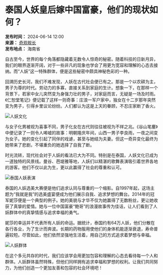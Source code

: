 # 泰国人妖皇后嫁中国富豪，他们的现状如何？

**发布时间：** 2024-06-14 12:00  
**来源：** [奇观舰长](https://www.sohu.com/a/785756731_121660075?spm=smpc.content-abroad.content.1.1732256434964o1uUeyz)  
**发布地点：** 海南省

自古至今，世界的每个角落都隐藏着无数令人惊奇的秘密。随着科技的日新月异，我们的眼界逐渐开阔，对于一些非凡的现象也学会了用更为宽容和理解的心态去接纳。而“人妖”这一特殊群体，便是这些秘密中颇具神秘色彩的一种。

回溯历史长河，我们不难发现，人妖在古代社会便已有之。那是一个以农耕为主，男子为尊的时代。劳动力的多寡，直接关系到家庭的生计。想象一下，在那样一个背景下，若家中女儿突然变为身强力壮的男子，对家庭而言，无疑是一场及时雨。《仁恕堂笔记》便记载了这样一则奇事：庄浪一军户家中，独女在十二岁那年突然变为男子，引得乡里议论纷纷。人们都认为这是上天的眷顾，不忍庄家断了香火。

![人妖文化](//q9.itc.cn/images01/20240613/c0910a34f66c44e19d824af1fe777235.jpeg)

与女子化男被视为喜事不同，男子化女在古代则往往被视为不祥之兆。《谷山笔麈》中便记录了一则令人唏嘘的故事：明朝隆庆年间，山西一男子李良雨，一夜之间变为女子。她的变化引起了同伴的戏谑，甚至与她结为夫妻。但这一奇异变化最终为她带来了悲剧，不堪重负的她选择了自我了断。

时光流转，现代社会对于人妖的看法已大为不同。特别是在泰国，人妖文化已成为一道独特的风景线。曼谷、芭堤雅等地，人妖们以精湛的歌舞表演吸引着世界各地的游客。他们不仅以此为生，更以此赢得了社会的尊重和认可。

![泰国人妖表演](//q8.itc.cn/images01/20240613/30b3b7a393e0404ab3d537a374786b62.jpeg)

泰国的人妖选美大赛便是他们追求认同与尊重的一个缩影。自1997年起，这场主题为“我就是我”的选美盛宴便成为他们展示自我、追求梦想的舞台。2014年的冠军妮莎便是一个典型的例子。她的美貌与才华不仅为她赢得了无数粉丝，更让她收获了真挚的爱情。她与一位中国富豪“鲍哥”的浪漫故事传为佳话，让人们看到了人妖群体中的真挚情感与追求幸福的勇气。

妮莎的幸运并不代表所有人妖的命运。据统计，泰国约有64万人妖，他们分散在各行各业，为了生计而奔波。长期的药物服用使他们的身体机能逐渐衰退，寿命普遍较短。尽管如此，他们依然坚强地生活着，用自己的方式追求着梦想与幸福。

![人妖群体](//q0.itc.cn/images01/20240613/1ef67ee88bf640da8da140594e328647.jpeg)

在这个多元共存的时代，我们应该学会用更加包容和理解的心态去看待每一个人和群体。人妖群体虽然特殊，但他们同样拥有追求幸福和梦想的权利。让我们共同努力，为他们创造一个更加友善和包容的社会环境吧！